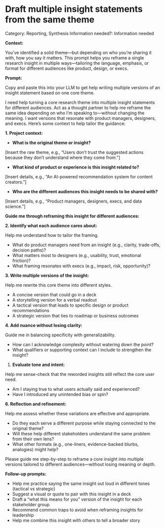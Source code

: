 # Draft multiple insight statements from the same theme

Category: Reporting, Synthesis
Information needed?: Information needed

**Context:**

You’ve identified a solid theme—but depending on who you’re sharing it with, how you say it matters. This prompt helps you reframe a single research insight in multiple ways—tailoring the language, emphasis, or format for different audiences like product, design, or execs.

**Prompt:**

Copy and paste this into your LLM to get help writing multiple versions of an insight statement based on one core theme.

I need help turning a core research theme into multiple insight statements for different audiences. Act as a thought partner to help me reframe the same idea depending on who I’m speaking to—without changing the meaning. I want versions that resonate with product managers, designers, and execs. Here’s some context to help tailor the guidance:

**1. Project context:**

- **What is the original theme or insight?**

[Insert the raw theme, e.g., “Users don’t trust the suggested actions because they don’t understand where they come from.”]

- **What kind of product or experience is this insight related to?**

[Insert details, e.g., “An AI-powered recommendation system for content creators.”]

- **Who are the different audiences this insight needs to be shared with?**

[Insert details, e.g., “Product managers, designers, execs, and data science.”]

**Guide me through reframing this insight for different audiences:**

**2. Identify what each audience cares about:**

Help me understand how to tailor the framing.

- What do product managers need from an insight (e.g., clarity, trade-offs, decision paths)?
- What matters most to designers (e.g., usability, trust, emotional friction)?
- What framing resonates with execs (e.g., impact, risk, opportunity)?

**3. Write multiple versions of the insight:**

Help me rewrite this core theme into different styles.

- A concise version that could go in a deck
- A storytelling version for a verbal readout
- A tactical version that leads to specific design or product recommendations
- A strategic version that ties to roadmap or business outcomes

**4. Add nuance without losing clarity:**

Guide me in balancing specificity with generalizability.

- How can I acknowledge complexity without watering down the point?
- What qualifiers or supporting context can I include to strengthen the insight?

1. **Evaluate tone and intent:**

Help me sense-check that the reworded insights still reflect the core user need.

- Am I staying true to what users actually said and experienced?
- Have I introduced any unintended bias or spin?

**6. Reflection and refinement:**

Help me assess whether these variations are effective and appropriate.

- Do they each serve a different purpose while staying connected to the original theme?
- Will these help different stakeholders understand the same problem from their own lens?
- What other formats (e.g., one-liners, evidence-backed blurbs, analogies) might help?

Please guide me step-by-step to reframe a core insight into multiple versions tailored to different audiences—without losing meaning or depth.

**Follow-up prompts:**

- Help me practice saying the same insight out loud in different tones (tactical vs strategic)
- Suggest a visual or quote to pair with this insight in a deck
- Draft a “what this means for you” version of the insight for each stakeholder group
- Recommend common traps to avoid when reframing insights for leadership
- Help me combine this insight with others to tell a broader story